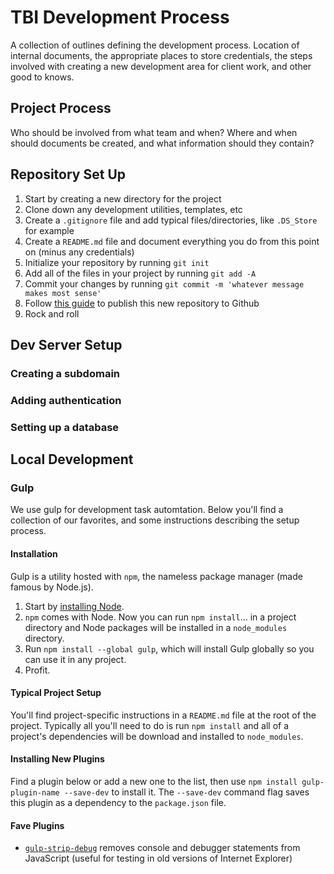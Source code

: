 # TBI Development Process

A collection of outlines defining the development process. Location of internal documents, the appropriate places to store credentials, the steps involved with creating a new development area for client work, and other good to knows.

## Project Process

Who should be involved from what team and when? Where and when should documents be created, and what information should they contain?

## Repository Set Up

1. Start by creating a new directory for the project
2. Clone down any development utilities, templates, etc
3. Create a `.gitignore` file and add typical files/directories, like `.DS_Store` for example
4. Create a `README.md` file and document everything you do from this point on (minus any credentials)
5. Initialize your repository by running `git init`
6. Add all of the files in your project by running `git add -A`
7. Commit your changes by running `git commit -m 'whatever message makes most sense'`
8. Follow [this guide](https://help.github.com/articles/adding-an-existing-project-to-github-using-the-command-line/) to publish this new repository to Github
9. Rock and roll

## Dev Server Setup

### Creating a subdomain

### Adding authentication

### Setting up a database

## Local Development

### Gulp

We use gulp for development task automtation. Below you'll find a collection of our favorites, and some instructions describing the setup process.

#### Installation

Gulp is a utility hosted with `npm`, the nameless package manager (made famous by Node.js).

1. Start by [installing Node](https://www.npmjs.com/package/gulp-strip-debug).
2. `npm` comes with Node. Now you can run `npm install`... in a project directory and Node packages will be installed in a `node_modules` directory.
3. Run `npm install --global gulp`, which will install Gulp globally so you can use it in any project.
4. Profit.

#### Typical Project Setup

You'll find project-specific instructions in a `README.md` file at the root of the project. Typically all you'll need to do is run `npm install` and all of a project's dependencies will be download and installed to `node_modules`.

#### Installing New Plugins

Find a plugin below or add a new one to the list, then use `npm install gulp-plugin-name --save-dev` to install it. The `--save-dev` command flag saves this plugin as a dependency to the `package.json` file.

#### Fave Plugins

* [`gulp-strip-debug`](https://www.npmjs.com/package/gulp-strip-debug) removes console and debugger statements from JavaScript (useful for testing in old versions of Internet Explorer)